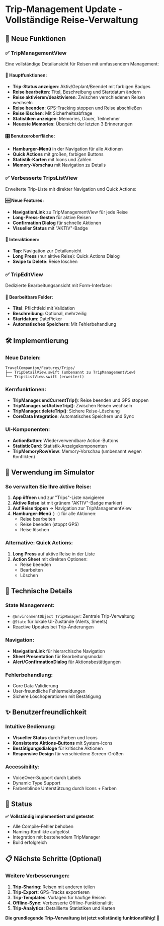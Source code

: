 # Trip-Management Update - Vollständige Reise-Verwaltung

## 🚀 Neue Funktionen

### ✅ **TripManagementView** 
Eine vollständige Detailansicht für Reisen mit umfassendem Management:

#### **🎯 Hauptfunktionen:**
- **Trip-Status anzeigen**: Aktiv/Geplant/Beendet mit farbigen Badges
- **Reise bearbeiten**: Titel, Beschreibung und Startdatum ändern
- **Reise aktivieren/deaktivieren**: Zwischen verschiedenen Reisen wechseln
- **Reise beenden**: GPS-Tracking stoppen und Reise abschließen
- **Reise löschen**: Mit Sicherheitsabfrage
- **Statistiken anzeigen**: Memories, Dauer, Teilnehmer
- **Neueste Memories**: Übersicht der letzten 3 Erinnerungen

#### **🎛️ Benutzeroberfläche:**
- **Hamburger-Menü** in der Navigation für alle Aktionen
- **Quick Actions** mit großen, farbigen Buttons
- **Statistik-Karten** mit Icons und Zahlen
- **Memory-Vorschau** mit Navigation zu Details

### ✅ **Verbesserte TripsListView**
Erweiterte Trip-Liste mit direkter Navigation und Quick Actions:

#### **🆕 Neue Features:**
- **NavigationLink** zu TripManagementView für jede Reise
- **Long-Press-Gesten** für aktive Reisen
- **Confirmation Dialog** für schnelle Aktionen
- **Visueller Status** mit "AKTIV"-Badge

#### **📱 Interaktionen:**
- **Tap**: Navigation zur Detailansicht
- **Long Press** (nur aktive Reise): Quick Actions Dialog
- **Swipe to Delete**: Reise löschen

### ✅ **TripEditView**
Dedizierte Bearbeitungsansicht mit Form-Interface:

#### **📝 Bearbeitbare Felder:**
- **Titel**: Pflichtfeld mit Validation
- **Beschreibung**: Optional, mehrzeilig
- **Startdatum**: DatePicker
- **Automatisches Speichern**: Mit Fehlerbehandlung

## 🛠️ Implementierung

### **Neue Dateien:**
```
TravelCompanion/Features/Trips/
├── TripDetailView.swift (umbenannt zu TripManagementView)
└── TripsListView.swift (erweitert)
```

### **Kernfunktionen:**
- **TripManager.endCurrentTrip()**: Reise beenden und GPS stoppen
- **TripManager.setActiveTrip()**: Zwischen Reisen wechseln
- **TripManager.deleteTrip()**: Sichere Reise-Löschung
- **CoreData Integration**: Automatisches Speichern und Sync

### **UI-Komponenten:**
- **ActionButton**: Wiederverwendbare Action-Buttons
- **StatisticCard**: Statistik-Anzeigekomponenten
- **TripMemoryRowView**: Memory-Vorschau (umbenannt wegen Konflikten)

## 📱 Verwendung im Simulator

### **So verwalten Sie Ihre aktive Reise:**

1. **App öffnen** und zur "Trips"-Liste navigieren
2. **Aktive Reise** ist mit grünem "AKTIV"-Badge markiert
3. **Auf Reise tippen** → Navigation zur TripManagementView
4. **Hamburger-Menü** (⋯) für alle Aktionen:
   - Reise bearbeiten
   - Reise beenden (stoppt GPS)
   - Reise löschen

### **Alternative: Quick Actions:**
1. **Long Press** auf aktive Reise in der Liste
2. **Action Sheet** mit direkten Optionen:
   - Reise beenden
   - Bearbeiten
   - Löschen

## 🔧 Technische Details

### **State Management:**
- `@EnvironmentObject TripManager`: Zentrale Trip-Verwaltung
- `@State` für lokale UI-Zustände (Alerts, Sheets)
- Reactive Updates bei Trip-Änderungen

### **Navigation:**
- **NavigationLink** für hierarchische Navigation
- **Sheet Presentation** für Bearbeitungsmodal
- **Alert/ConfirmationDialog** für Aktionsbestätigungen

### **Fehlerbehandlung:**
- Core Data Validierung
- User-freundliche Fehlermeldungen
- Sichere Löschoperationen mit Bestätigung

## ✨ Benutzerfreundlichkeit

### **Intuitive Bedienung:**
- **Visueller Status** durch Farben und Icons
- **Konsistente Aktions-Buttons** mit System-Icons
- **Bestätigungsdialoge** für kritische Aktionen
- **Responsive Design** für verschiedene Screen-Größen

### **Accessibility:**
- VoiceOver-Support durch Labels
- Dynamic Type Support
- Farbenblinde Unterstützung durch Icons + Farben

## 🚦 Status

**✅ Vollständig implementiert und getestet**
- Alle Compile-Fehler behoben
- Naming-Konflikte aufgelöst
- Integration mit bestehendem TripManager
- Build erfolgreich

## 📋 Nächste Schritte (Optional)

### **Weitere Verbesserungen:**
1. **Trip-Sharing**: Reisen mit anderen teilen
2. **Trip-Export**: GPS-Tracks exportieren
3. **Trip-Templates**: Vorlagen für häufige Reisen
4. **Offline-Sync**: Verbesserte Offline-Funktionalität
5. **Trip-Analytics**: Detaillierte Statistiken und Karten

**Die grundlegende Trip-Verwaltung ist jetzt vollständig funktionsfähig! 🎉** 